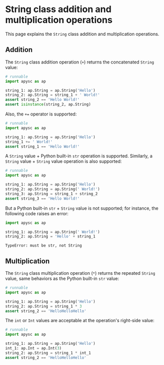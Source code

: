 # String class addition and multiplication operations

This page explains the `String` class addition and multiplication operations.

## Addition

The `String` class addition operation (`+`) returns the concatenated `String` value:

```py
# runnable
import apysc as ap

string_1: ap.String = ap.String('Hello')
string_2: ap.String = string_1 + ' World!'
assert string_2 == 'Hello World!'
assert isinstance(string_2, ap.String)
```

Also, the `+=` operator is supported:

```py
# runnable
import apysc as ap

string_1: ap.String = ap.String('Hello')
string_1 += ' World!'
assert string_1 == 'Hello World!'
```

A `String` value + Python built-in `str` operation is supported. Similarly, a `String` value + `String` value operation is also supported:

```py
# runnable
import apysc as ap

string_1: ap.String = ap.String('Hello')
string_2: ap.String = ap.String(' World!')
string_3: ap.String = string_1 + string_2
assert string_3 == 'Hello World!'
```

But a Python built-in `str` + `String` value is not supported; for instance, the following code raises an error:

```py
import apysc as ap

string_1: ap.String = ap.String(' World!')
string_2: ap.String = 'Hello' + string_1
```

```
TypeError: must be str, not String
```

## Multiplication

The `String` class multiplication operation (`*`) returns the repeated `String` value, same behaviors as the Python built-in `str` value:

```py
# runnable
import apysc as ap

string_1: ap.String = ap.String('Hello')
string_2: ap.String = string_1 * 3
assert string_2 == 'HelloHelloHello'
```

The `int` or `Int` values are acceptable at the operation's right-side value:

```py
# runnable
import apysc as ap

string_1: ap.String = ap.String('Hello')
int_1: ap.Int = ap.Int(3)
string_2: ap.String = string_1 * int_1
assert string_2 == 'HelloHelloHello'
```
